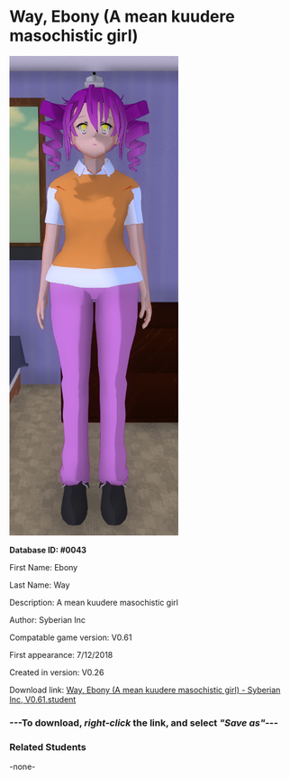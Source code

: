 # Way, Ebony (A mean kuudere masochistic girl)

<img src="../../Files/Images/Way, Ebony (A mean kuudere masochistic girl).png" title="Way, Ebony (A mean kuudere masochistic girl) - Syberian Inc, V0.61">

**Database ID: #0043**

First Name: Ebony

Last Name: Way

Description: A mean kuudere masochistic girl

Author: Syberian Inc

Compatable game version: V0.61

First appearance: 7/12/2018

Created in version: V0.26

Download link: <a href="https://raw.githubusercontent.com/Arbiter1223/Daigaku-Gurashi-Custom-Students/master/Files/Student%20Files/Way%2C%20Ebony%20(A%20mean%20kuudere%20masochistic%20girl)%20-%20Syberian%20Inc%2C%20V0.61.student">Way, Ebony (A mean kuudere masochistic girl) - Syberian Inc, V0.61.student</a>

### ---**To download, _right-click_ the link, and select _"Save as"_**---

### Related Students

-none-

